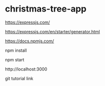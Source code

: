 # christmas-tree-app

https://expressjs.com/

https://expressjs.com/en/starter/generator.html

https://docs.npmjs.com/

npm install

npm start

http://localhost:3000

git tutorial link

